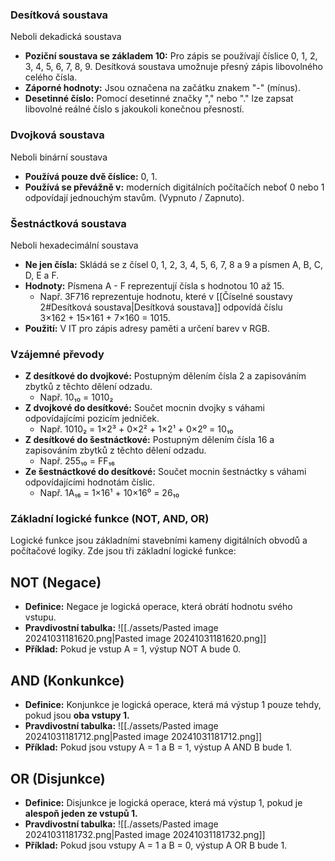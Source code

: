 ### Desítková soustava

Neboli dekadická soustava
- **Poziční soustava se základem 10:** Pro zápis se používají číslice 0, 1, 2, 3, 4, 5, 6, 7, 8, 9. Desítková soustava umožnuje přesný zápis libovolného celého čísla.
- **Záporné hodnoty:** Jsou označena na začátku znakem "-" (mínus).
- **Desetinné číslo:** Pomocí desetinné značky "," nebo "." lze zapsat libovolné reálné číslo s jakoukoli konečnou přesností.
### Dvojková soustava

Neboli binární soustava
- **Používá pouze dvě číslice:** 0, 1.
- **Používá se převážně v:** moderních digitálních počítačích neboť 0 nebo 1 odpovídají jednouchým stavům. (Vypnuto / Zapnuto).

### Šestnáctková soustava

Neboli hexadecimální soustava
- **Ne jen čísla:** Skládá se z čísel 0, 1, 2, 3, 4, 5, 6, 7, 8 a 9 a písmen A, B, C, D, E a F.
- **Hodnoty:** Písmena A - F reprezentují čísla s hodnotou 10 až 15. 
	- Např. 3F716 reprezentuje hodnotu, které v [[Číselné soustavy 2#Desítková soustava|Desítková soustava]] odpovídá číslu 3×162 + 15×161 + 7×160 = 1015.
- **Použití:** V IT pro zápis adresy paměti a určení barev v RGB.

### Vzájemné převody

- **Z desítkové do dvojkové:** Postupným dělením čísla 2 a zapisováním zbytků z těchto dělení odzadu.
    - Např. 10₁₀ = 1010₂
- **Z dvojkové do desítkové:** Součet mocnin dvojky s váhami odpovídajícími pozicím jedniček.
    - Např. 1010₂ = 1×2³ + 0×2² + 1×2¹ + 0×2⁰ = 10₁₀
- **Z desítkové do šestnáctkové:** Postupným dělením čísla 16 a zapisováním zbytků z těchto dělení odzadu.
    - Např. 255₁₀ = FF₁₆
- **Ze šestnáctkové do desítkové:** Součet mocnin šestnáctky s váhami odpovídajícími hodnotám číslic.
    - Např. 1A₁₆ = 1×16¹ + 10×16⁰ = 26₁₀


### Základní logické funkce (NOT, AND, OR)

Logické funkce jsou základními stavebními kameny digitálních obvodů a počítačové logiky. Zde jsou tři základní logické funkce:

## NOT (Negace)

- **Definice:** Negace je logická operace, která obrátí hodnotu svého vstupu.
- **Pravdivostní tabulka:**
![[./assets/Pasted image 20241031181620.png|Pasted image 20241031181620.png]]
- **Příklad:** Pokud je vstup A = 1, výstup NOT A bude 0.

## AND (Konkunkce)

- **Definice:** Konjunkce je logická operace, která má výstup 1 pouze tehdy, pokud jsou **oba vstupy 1.**
- **Pravdivostní tabulka:**
![[./assets/Pasted image 20241031181712.png|Pasted image 20241031181712.png]]
- **Příklad:** Pokud jsou vstupy A = 1 a B = 1, výstup A AND B bude 1.

## OR (Disjunkce)

- **Definice:** Disjunkce je logická operace, která má výstup 1, pokud je **alespoň jeden ze vstupů 1.**
- **Pravdivostní tabulka:**
![[./assets/Pasted image 20241031181732.png|Pasted image 20241031181732.png]]
- **Příklad:** Pokud jsou vstupy A = 1 a B = 0, výstup A OR B bude 1.


